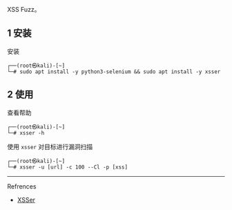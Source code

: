 XSS Fuzz。

## 1 安装

安装

```shell
┌──(root㉿kali)-[~]
└─# sudo apt install -y python3-selenium && sudo apt install -y xsser
```

## 2 使用

查看帮助

```shell
┌──(root㉿kali)-[~]
└─# xsser -h
```

使用 `xsser` 对目标进行漏洞扫描

```shell
┌──(root㉿kali)-[~]
└─# xsser -u [url] -c 100 --Cl -p [xss]
```

---

Refrences

- [XSSer](https://www.kali.org/tools/xsser/)
